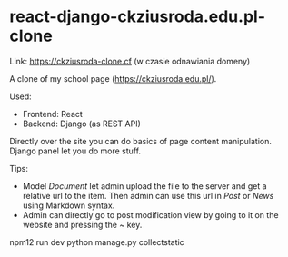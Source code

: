 # react-django-ckziusroda.edu.pl-clone

Link: https://ckziusroda-clone.cf (w czasie odnawiania domeny)

A clone of my school page (https://ckziusroda.edu.pl/).

Used:
- Frontend: React
- Backend: Django (as REST API)
  
Directly over the site you can do basics of page content manipulation. Django panel let you do more stuff.

Tips:
- Model *Document* let admin upload the file to the server and get a relative url to the item. Then admin can use this url in *Post* or *News* using Markdown syntax.
- Admin can directly go to post modification view by going to it on the website and pressing the *~* key.

npm12 run dev
python manage.py collectstatic
